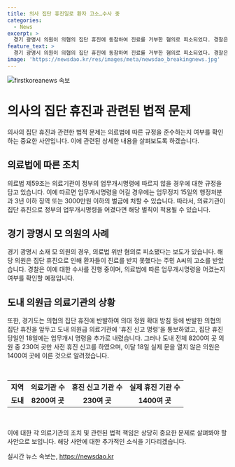 ```yaml
---
title: 의사 집단 휴진일로 환자 고소…수사 중
categories:
  - News
excerpt: >
  경기 광명시 의원이 의협의 집단 휴진에 동참하여 진료를 거부한 혐의로 피소되었다. 경찰은 해당 의원을 의료법 위반으로 수사 중이며, 해당 의원이 정부의 업무개시명령을 어겼는지 조사 중이다. 의협의 집단 휴진으로 실제로 문을 열지 않은 의원이 1400여 곳에 달하며, 이에 따른 처벌은 최대 3년 이하 징역 또는 3000만원 이하의 벌금이 부과될 수 있다. (단어 수: 105자)
feature_text: >
  경기 광명시 의원이 의협의 집단 휴진에 동참하여 진료를 거부한 혐의로 피소되었다. 경찰은 해당 의원을 의료법 위반으로 수사 중이며, 해당 의원이 정부의 업무개시명령을 어겼는지 조사 중이다. 의협의 집단 휴진으로 실제로 문을 열지 않은 의원이 1400여 곳에 달하며, 이에 따른 처벌은 최대 3년 이하 징역 또는 3000만원 이하의 벌금이 부과될 수 있다. (단어 수: 105자)
image: 'https://newsdao.kr/res/images/meta/newsdao_breakingnews.jpg'
---
```


<p><img src="https://newsdao.kr/res/images/meta/newsdao_breakingnews.jpg" alt="firstkoreanews 속보" /></p>

<h1>의사의 집단 휴진과 관련된 법적 문제</h1>

<p>의사의 집단 휴진과 관련한 법적 문제는 의료법에 따른 규정을 준수하는지 여부를 확인하는 중요한 사안입니다. 이에 관련된 상세한 내용을 살펴보도록 하겠습니다.</p>

<p data-ke-size="size16"></p>

<h2>의료법에 따른 조치</h2>

<p>의료법 제59조는 의료기관이 정부의 업무개시명령에 따르지 않을 경우에 대한 규정을 담고 있습니다. 이에 따르면 업무개시명령을 어길 경우에는 업무정지 15일의 행정처분과 3년 이하 징역 또는 3000만원 이하의 벌금에 처할 수 있습니다. 따라서, 의료기관이 집단 휴진으로 정부의 업무개시명령을 어겼다면 해당 벌칙이 적용될 수 있습니다.</p>

<p data-ke-size="size16"></p>

<h2>경기 광명시 모 의원의 사례</h2>

<p>경기 광명시 소재 모 의원의 경우, 의료법 위반 혐의로 피소됐다는 보도가 있습니다. 해당 의원은 집단 휴진으로 인해 환자들이 진료를 받지 못했다는 주민 A씨의 고소를 받았습니다. 경찰은 이에 대한 수사를 진행 중이며, 의료법에 따른 업무개시명령을 어겼는지 여부를 확인할 예정입니다.</p>

<p data-ke-size="size16"></p>

<h2>도내 의원급 의료기관의 상황</h2>

<p>또한, 경기도는 의협의 집단 휴진에 반발하여 의대 정원 확대 방침 등에 반발한 의협의 집단 휴진을 앞두고 도내 의원급 의료기관에 '휴진 신고 명령'을 통보하였고, 집단 휴진 당일인 18일에는 업무개시 명령을 추가로 내렸습니다. 그러나 도내 전체 8200여 곳 의원 중 230여 곳만 사전 휴진 신고를 하였으며, 이달 18일 실제 문을 열지 않은 의원은 1400여 곳에 이른 것으로 알려졌습니다.</p>

<p data-ke-size="size16">&nbsp;</p>

<table>
    <tbody>
        <tr>
            <td style="text-align: center; height: 17px;"><b>지역</b></td>
            <td style="text-align: center; height: 17px;"><b>의료기관 수</b></td>
            <td style="text-align: center; height: 17px;"><b>휴진 신고 기관 수</b></td>
            <td style="text-align: center; height: 17px;"><b>실제 휴진 기관 수</b></td>
        </tr>
        <tr>
            <td style="text-align: center; height: 17px;"><b>도내</b></td>
            <td style="text-align: center; height: 17px;"><b>8200여 곳</b></td>
            <td style="text-align: center; height: 17px;"><b>230여 곳</b></td>
            <td style="text-align: center; height: 17px;"><b>1400여 곳</b></td>
        </tr>
    </tbody>
</table>

<p data-ke-size="size16">&nbsp;</p>

<p>이에 대한 각 의료기관의 조치 및 관련된 법적 책임은 상당히 중요한 문제로 살펴봐야 할 사안으로 보입니다. 해당 사안에 대한 추가적인 소식을 기다리겠습니다.</p>
실시간 뉴스 속보는, <a href="https://newsdao.kr" rel="dofollow">https://newsdao.kr</a>


